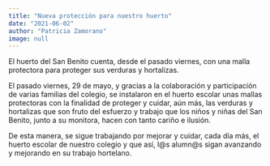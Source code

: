```yaml
---
title: "Nueva protección para nuestro huerto"
date: "2021-06-02"
author: "Patricia Zamorano"
image: null
---
```


El huerto del San Benito cuenta, desde el pasado viernes, con una malla protectora para proteger sus verduras y hortalizas.

El pasado viernes, 29 de mayo, y gracias a la colaboración y participación de varias familias del colegio, se instalaron en el huerto escolar unas mallas protectoras con la finalidad de proteger y cuidar, aún más, las verduras y hortalizas que son fruto del esfuerzo y trabajo que los niños y niñas del San Benito, junto a su monitora, hacen con tanto cariño e ilusión.

De esta manera, se sigue trabajando por mejorar y cuidar, cada día más, el huerto escolar de nuestro colegio y que así, l@s alumn@s sigan avanzando y mejorando en su trabajo hortelano.